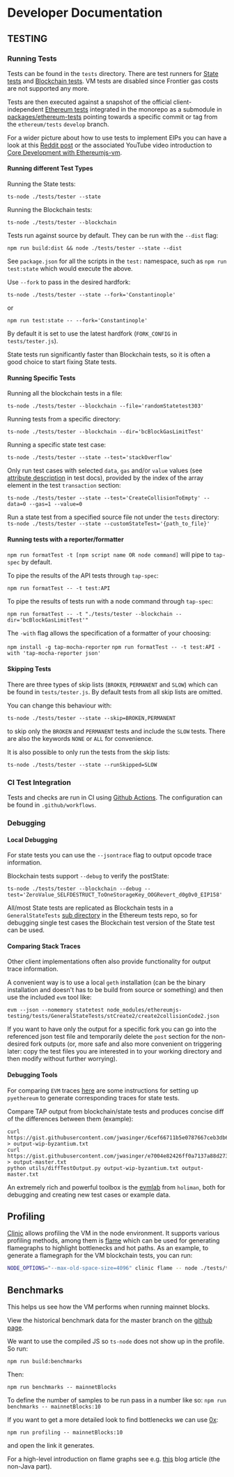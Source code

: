 # Developer Documentation

## TESTING

### Running Tests

Tests can be found in the `tests` directory. There are test runners for [State tests](http://www.ethdocs.org/en/latest/contracts-and-transactions/ethereum-tests/state_tests/index.html) and [Blockchain tests](http://www.ethdocs.org/en/latest/contracts-and-transactions/ethereum-tests/blockchain_tests/index.html). VM tests are disabled since Frontier gas costs are not supported any more.

Tests are then executed against a snapshot of the official client-independent [Ethereum tests](https://github.com/ethereum/tests) integrated in the monorepo as a submodule in [packages/ethereum-tests](./../ethereum-tests/) pointing towards a specific commit or tag from the `ethereum/tests` `develop` branch.

For a wider picture about how to use tests to implement EIPs you can have a look at this [Reddit post](https://www.reddit.com/r/ethereum/comments/6kc5g3/ethereumjs_team_is_seeking_contributors/)
or the associated YouTube video introduction to [Core Development with Ethereumjs-vm](https://www.youtube.com/watch?v=L0BVDl6HZzk).

#### Running different Test Types

Running the State tests:

`ts-node ./tests/tester --state`

Running the Blockchain tests:

`ts-node ./tests/tester --blockchain`

Tests run against source by default. They can be run with the `--dist` flag:

`npm run build:dist && node ./tests/tester --state --dist`

See `package.json` for all the scripts in the `test:` namespace, such as `npm run test:state` which would execute the above.

Use `--fork` to pass in the desired hardfork:

`ts-node ./tests/tester --state --fork='Constantinople'`

or

`npm run test:state -- --fork='Constantinople'`

By default it is set to use the latest hardfork (`FORK_CONFIG` in `tests/tester.js`).

State tests run significantly faster than Blockchain tests, so it is often a good choice to start fixing State tests.

#### Running Specific Tests

Running all the blockchain tests in a file:

`ts-node ./tests/tester --blockchain --file='randomStatetest303'`

Running tests from a specific directory:

`ts-node ./tests/tester --blockchain --dir='bcBlockGasLimitTest'`

Running a specific state test case:

`ts-node ./tests/tester --state --test='stackOverflow'`

Only run test cases with selected `data`, `gas` and/or `value` values (see
[attribute description](http://ethereum-tests.readthedocs.io/en/latest/test_types/state_tests.html) in
test docs), provided by the index of the array element in the test `transaction` section:

`ts-node ./tests/tester --state --test='CreateCollisionToEmpty' --data=0 --gas=1 --value=0`

Run a state test from a specified source file not under the `tests` directory:
`ts-node ./tests/tester --state --customStateTest='{path_to_file}'`

#### Running tests with a reporter/formatter

`npm run formatTest -t [npm script name OR node command]` will pipe to `tap-spec` by default.

To pipe the results of the API tests through `tap-spec`:

`npm run formatTest -- -t test:API`

To pipe the results of tests run with a node command through `tap-spec`:

`npm run formatTest -- -t "./tests/tester --blockchain --dir='bcBlockGasLimitTest'"`

The `-with` flag allows the specification of a formatter of your choosing:

`npm install -g tap-mocha-reporter`
`npm run formatTest -- -t test:API -with 'tap-mocha-reporter json'`

#### Skipping Tests

There are three types of skip lists (`BROKEN`, `PERMANENT` and `SLOW`) which
can be found in `tests/tester.js`. By default tests from all skip lists are omitted.

You can change this behaviour with:

`ts-node ./tests/tester --state --skip=BROKEN,PERMANENT`

to skip only the `BROKEN` and `PERMANENT` tests and include the `SLOW` tests.
There are also the keywords `NONE` or `ALL` for convenience.

It is also possible to only run the tests from the skip lists:

`ts-node ./tests/tester --state --runSkipped=SLOW`

### CI Test Integration

Tests and checks are run in CI using [Github Actions](https://github.com/ethereumjs/ethereumjs-monorepo/actions). The configuration can be found in `.github/workflows`.

### Debugging

#### Local Debugging

For state tests you can use the `--jsontrace` flag to output opcode trace information.

Blockchain tests support `--debug` to verify the postState:

`ts-node ./tests/tester --blockchain --debug --test='ZeroValue_SELFDESTRUCT_ToOneStorageKey_OOGRevert_d0g0v0_EIP158'`

All/most State tests are replicated as Blockchain tests in a `GeneralStateTests` [sub directory](https://github.com/ethereum/tests/tree/develop/BlockchainTests/GeneralStateTests) in the Ethereum tests repo, so for debugging single test cases the Blockchain test version of the State test can be used.

#### Comparing Stack Traces

Other client implementations often also provide functionality for output trace information.

A convenient way is to use a local `geth` installation (can be the binary installation and doesn't has to be build from source or something) and then use the included `evm` tool like:

```shell
evm --json --nomemory statetest node_modules/ethereumjs-testing/tests/GeneralStateTests/stCreate2/create2collisionCode2.json
```

If you want to have only the output for a specific fork you can go into the referenced json test file and temporarily delete the `post` section for the non-desired fork outputs (or, more safe and also more convenient on triggering later: copy the test files you are interested in to your working directory and then modify without further worrying).

#### Debugging Tools

For comparing `EVM` traces [here](https://gist.github.com/cdetrio/41172f374ae32047a6c9e97fa9d09ad0) are some instructions for setting up `pyethereum` to generate corresponding traces for state tests.

Compare TAP output from blockchain/state tests and produces concise diff of the differences between them (example):

```
curl https://gist.githubusercontent.com/jwasinger/6cef66711b5e0787667ceb3db6bea0dc/raw/0740f03b4ce90d0955d5aba1e0c30ce698c7145a/gistfile1.txt > output-wip-byzantium.txt
curl https://gist.githubusercontent.com/jwasinger/e7004e82426ff0a7137a88d273f11819/raw/66fbd58722747ebe4f7006cee59bbe22461df8eb/gistfile1.txt > output-master.txt
python utils/diffTestOutput.py output-wip-byzantium.txt output-master.txt
```

An extremely rich and powerful toolbox is the [evmlab](https://github.com/holiman/evmlab) from `holiman`, both for debugging and creating new test cases or example data.

## Profiling

[Clinic](https://github.com/nearform/node-clinic) allows profiling the VM in the node environment. It supports various profiling methods, among them is [flame](https://github.com/nearform/node-clinic-flame) which can be used for generating flamegraphs to highlight bottlenecks and hot paths. As an example, to generate a flamegraph for the VM blockchain tests, you can run:

```sh
NODE_OPTIONS="--max-old-space-size=4096" clinic flame -- node ./tests/tester.js --blockchain --excludeDir='GeneralStateTests'
```

## Benchmarks

This helps us see how the VM performs when running mainnet blocks.

View the historical benchmark data for the master branch on the [github page](http://ethereumjs.github.io/ethereumjs-monorepo/dev/bench/vm).

We want to use the compiled JS so `ts-node` does not show up in the profile. So run:

`npm run build:benchmarks`

Then:

`npm run benchmarks -- mainnetBlocks`

To define the number of samples to be run pass in a number like so: `npm run benchmarks -- mainnetBlocks:10`

If you want to get a more detailed look to find bottlenecks we can use [0x](https://github.com/davidmarkclements/0x):

```
npm run profiling -- mainnetBlocks:10
```

and open the link it generates.

For a high-level introduction on flame graphs see e.g. [this](https://blog.codecentric.de/en/2017/09/jvm-fire-using-flame-graphs-analyse-performance/) blog article (the non-Java part).
